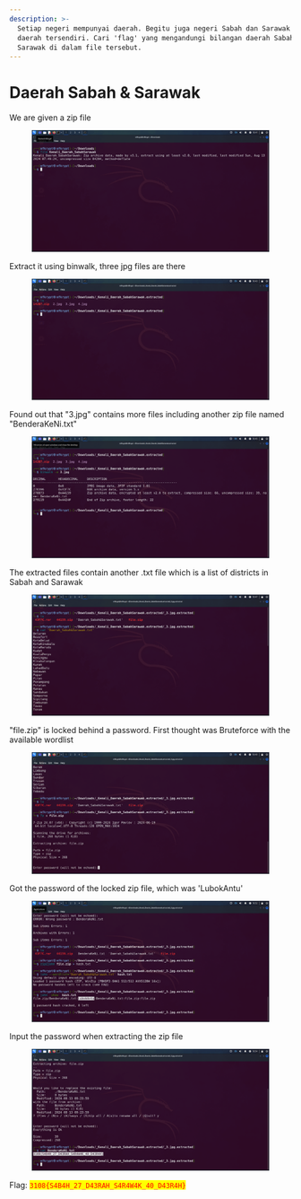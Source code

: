 ```yaml
---
description: >-
  Setiap negeri mempunyai daerah. Begitu juga negeri Sabah dan Sarawak mempunyai
  daerah tersendiri. Cari 'flag' yang mengandungi bilangan daerah Sabah dan
  Sarawak di dalam file tersebut.
---
```


# Daerah Sabah & Sarawak

We are given a zip file

<figure><img src="../../../../.gitbook/assets/image (448).png" alt=""><figcaption></figcaption></figure>

Extract it using binwalk, three jpg files are there

<figure><img src="../../../../.gitbook/assets/image (449).png" alt=""><figcaption></figcaption></figure>

Found out that "3.jpg" contains more files including another zip file named "BenderaKeNi.txt"

<figure><img src="../../../../.gitbook/assets/image (450).png" alt=""><figcaption></figcaption></figure>

The extracted files contain another .txt file which is a list of districts in Sabah and Sarawak

<figure><img src="../../../../.gitbook/assets/image (451).png" alt=""><figcaption></figcaption></figure>

"file.zip" is locked behind a password. First thought was Bruteforce with the available wordlist

<figure><img src="../../../../.gitbook/assets/image (452).png" alt=""><figcaption></figcaption></figure>

Got the password of the locked zip file, which was 'LubokAntu'

<figure><img src="../../../../.gitbook/assets/image (453).png" alt=""><figcaption></figcaption></figure>

Input the password when extracting the zip file

<figure><img src="../../../../.gitbook/assets/image (454).png" alt=""><figcaption></figcaption></figure>

Flag: <mark style="color:red;">`3108{S4B4H_27_D43RAH_S4R4W4K_40_D43R4H}`</mark>
